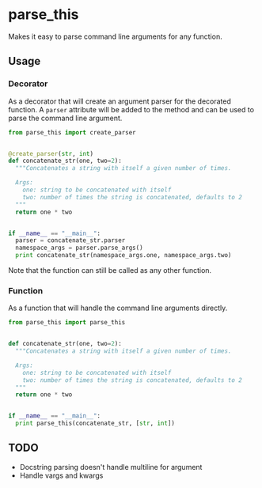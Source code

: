 parse_this
==========

Makes it easy to parse command line arguments for any function.

Usage
-----

### Decorator
As a decorator that will create an argument parser for the decorated function.
A `parser` attribute will be added to the method and can be used to parse the
command line argument.

```python
from parse_this import create_parser


@create_parser(str, int)
def concatenate_str(one, two=2):
  """Concatenates a string with itself a given number of times.

  Args:
    one: string to be concatenated with itself
    two: number of times the string is concatenated, defaults to 2
  """
  return one * two


if __name__ == "__main__":
  parser = concatenate_str.parser
  namespace_args = parser.parse_args()
  print concatenate_str(namespace_args.one, namespace_args.two)
```
Note that the function can still be called as any other function.

### Function
As a function that will handle the command line arguments directly.

```python
from parse_this import parse_this


def concatenate_str(one, two=2):
  """Concatenates a string with itself a given number of times.

  Args:
    one: string to be concatenated with itself
    two: number of times the string is concatenated, defaults to 2
  """
  return one * two


if __name__ == "__main__":
  print parse_this(concatenate_str, [str, int])
```

TODO
----
 * Docstring parsing doesn't handle multiline for argument
 * Handle vargs and kwargs



